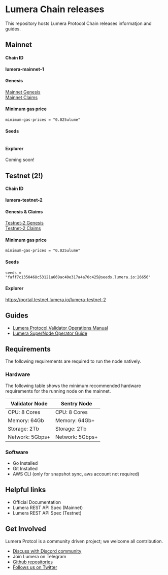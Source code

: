 # Lumera Chain releases

This repository hosts Lumera Protocol Chain releases informat[i]()on and guides.

## Mainnet
#### Chain ID
**lumera-mainnet-1**

#### Genesis
[Mainnet Genesis](https://raw.githubusercontent.com/LumeraProtocol/lumera-networks/refs/heads/master/mainnet/genesis.json) <br/>
[Mainnet Claims](https://raw.githubusercontent.com/LumeraProtocol/lumera-networks/refs/heads/master/mainnet/claims.csv)

#### Minimum gas price
```
minimum-gas-prices = "0.025ulume"
```

#### Seeds
```
```

#### Explorer
Coming soon!

## Testnet (2!)
#### Chain ID
**lumera-testnet-2**

#### Genesis & Claims
[Testnet-2 Genesis](https://raw.githubusercontent.com/LumeraProtocol/lumera-networks/refs/heads/master/testnet-2/genesis.json) <br/>
[Testnet-2 Claims](https://raw.githubusercontent.com/LumeraProtocol/lumera-networks/refs/heads/master/testnet-2/claims.csv)

#### Minimum gas price
```
minimum-gas-prices = "0.025ulume"
```

#### Seeds
```
seeds = "faff7c1350468c53121a669ac40e317a4a70c425@seeds.lumera.io:26656"
```

#### Explorer
https://portal.testnet.lumera.io/lumera-testnet-2


## Guides
* [Lumera Protocol Validator Operations Manual](docs/VALIDATOR_GUIDE.md)
* [Lumera SuperNode Operator Guide](docs/SUPERNODE_GUIDE.md)

## Requirements
The following requirements are required to run the node natively.

### Hardware
The following table shows the minimum recommended hardware requirements for the running node on the mainnet.

| Validator Node | Sentry Node |
| --- | --- |
| CPU: 8 Cores | CPU: 8 Cores |
| Memory: 64Gb	| Memory: 64Gb+ |
| Storage: 2Tb	| Storage: 2Tb |
| Network: 5Gbps+	| Network: 5Gbps+ |

### Software
* Go Installed
* Git Installed
* AWS CLI (only for snapshot sync, aws account not required)

## Helpful links
* Official Documentation
* Lumera REST API Spec (Mainnet)
* Lumera REST API Spec (Testnet)
  
## Get Involved
Lumera Protcol is a community driven project; we welcome all contribution.

* [Discuss with Discord community](https://discord.gg/lumeraprotocol)<br>
* Join Lumera on Telegram<br>
* [Github repositories](https://github.com/LumeraProtocol)<br>
* [Follows us on Twitter](https://x.com/lumeraprotocol)<br>
